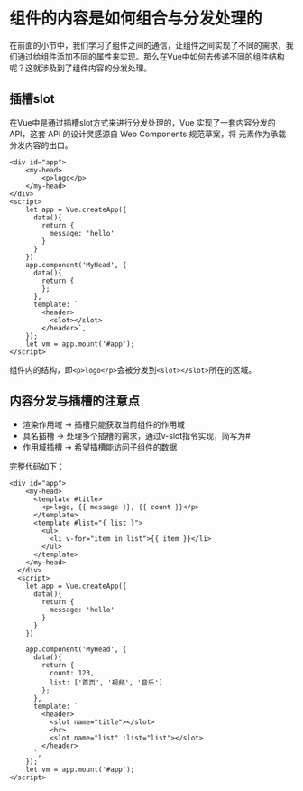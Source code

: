 # 组件的内容是如何组合与分发处理的

在前面的小节中，我们学习了组件之间的通信，让组件之间实现了不同的需求，我们通过给组件添加不同的属性来实现。那么在Vue中如何去传递不同的组件结构呢？这就涉及到了组件内容的分发处理。

## 插槽slot

在Vue中是通过插槽slot方式来进行分发处理的，Vue 实现了一套内容分发的 API，这套 API 的设计灵感源自 Web Components 规范草案，将 <slot> 元素作为承载分发内容的出口。

```vue
<div id="app">
	<my-head>
    	<p>logo</p>
    </my-head>
</div>
<script>
    let app = Vue.createApp({
      data(){
        return {
          message: 'hello'
        }
      }
    })
    app.component('MyHead', {
      data(){
        return {
        };
      },
      template: `
        <header>
          <slot></slot>
        </header>`,
    });
    let vm = app.mount('#app');
</script>
```

组件内的结构，即`<p>logo</p>`会被分发到`<slot></slot>`所在的区域。

## 内容分发与插槽的注意点

- 渲染作用域 -> 插槽只能获取当前组件的作用域
- 具名插槽 -> 处理多个插槽的需求，通过v-slot指令实现，简写为#
- 作用域插槽 -> 希望插槽能访问子组件的数据

完整代码如下：

```vue
<div id="app">
    <my-head>
      <template #title>
        <p>logo, {{ message }}, {{ count }}</p>
      </template>
      <template #list="{ list }">
        <ul>
          <li v-for="item in list">{{ item }}</li>
        </ul>
      </template>
    </my-head>
  </div>
  <script>
    let app = Vue.createApp({
      data(){
        return {
          message: 'hello'
        }
      }
    })

    app.component('MyHead', {
      data(){
        return {
          count: 123,
          list: ['首页', '视频', '音乐']
        };
      },
      template: `
        <header>
          <slot name="title"></slot>
          <hr>
          <slot name="list" :list="list"></slot>
        </header>
      `,
    });
    let vm = app.mount('#app');
</script>
```

